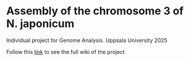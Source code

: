 # Assembly of the chromosome 3 of N. japonicum 
Individual project for Genome Analysis. Uppsala University 2025

Follow this [link](https://github.com/IsaMaru98/heat-res-moss-ga/wiki) to see the full wiki of the project
